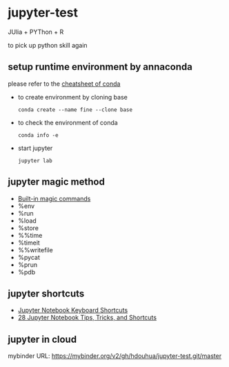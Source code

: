 # jupyter-test

JUlia + PYThon + R

to pick up python skill again

## setup runtime environment by annaconda

please refer to the [cheatsheet of conda](./res/conda-cheatsheet.pdf)

- to create environment by cloning base

   ```shell
   conda create --name fine --clone base
   ```

- to check the environment of conda

   ```shell
   conda info -e
   ```

- start jupyter

   ```shell
   jupyter lab
   ```

## jupyter magic method

- [Built-in magic commands](https://ipython.readthedocs.io/en/stable/interactive/magics.html)
- %env
- %run
- %load
- %store
- %%time
- %timeit
- %%writefile
- %pycat
- %prun
- %pdb

## jupyter shortcuts

- [Jupyter Notebook Keyboard Shortcuts](./res/jupyter-notebook-shortcuts.pdf)
- [28 Jupyter Notebook Tips, Tricks, and Shortcuts](https://www.dataquest.io/blog/jupyter-notebook-tips-tricks-shortcuts/)

## jupyter in cloud

mybinder URL: <https://mybinder.org/v2/gh/hdouhua/jupyter-test.git/master>
